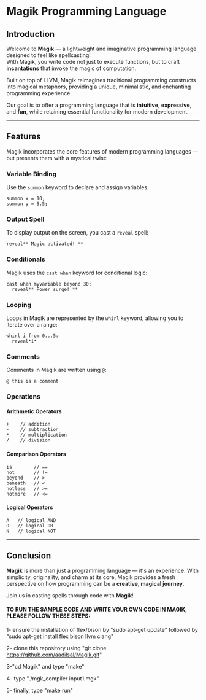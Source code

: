 
# Magik Programming Language

## Introduction

Welcome to **Magik** — a lightweight and imaginative programming language designed to feel like spellcasting!  
With Magik, you write code not just to execute functions, but to craft **incantations** that invoke the magic of computation.

Built on top of LLVM, Magik reimagines traditional programming constructs into magical metaphors, providing a unique, minimalistic, and enchanting programming experience.

Our goal is to offer a programming language that is **intuitive**, **expressive**, and **fun**, while retaining essential functionality for modern development.

---

## Features

Magik incorporates the core features of modern programming languages — but presents them with a mystical twist:

### Variable Binding
Use the `summon` keyword to declare and assign variables:
```magik
summon x = 10;
summon y = 5.5;
````

### Output Spell

To display output on the screen, you cast a `reveal` spell:

```magik
reveal** Magic activated! **
```

### Conditionals

Magik uses the `cast when` keyword for conditional logic:

```magik
cast when myvariable beyond 30:
  reveal** Power surge! **
```

### Looping

Loops in Magik are represented by the `whirl` keyword, allowing you to iterate over a range:

```magik
whirl i from 0...5:
  reveal*i*
```

### Comments

Comments in Magik are written using `@`:

```magik
@ this is a comment
```

### Operations

#### Arithmetic Operators

```magik
+    // addition  
-    // subtraction  
*    // multiplication  
/    // division  
```

#### Comparison Operators

```magik
is        // ==
not       // !=
beyond    // >
beneath   // <
notless   // >=
notmore   // <=
```

#### Logical Operators

```magik
A   // logical AND  
O   // logical OR  
N   // logical NOT  
```

---

## Conclusion

**Magik** is more than just a programming language — it's an experience.
With simplicity, originality, and charm at its core, Magik provides a fresh perspective on how programming can be a **creative, magical journey**.

Join us in casting spells through code with **Magik**!

#### TO RUN THE SAMPLE CODE AND WRITE YOUR OWN CODE IN MAGIK, PLEASE FOLLOW THESE STEPS:
1- ensure the installation of flex/bison by "sudo apt-get update" 
followed by 
"sudo apt-get install flex bison llvm clang"

2- clone this repository using "git clone https://github.com/aadilsal/Magik.git"

3-"cd Magik" and type "make"

4- type "./mgk_compiler input1.mgk"

5- finally, type "make run"


